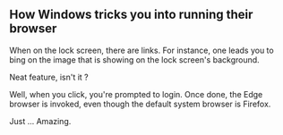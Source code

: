 How Windows tricks you into running their browser
-------------------------------------------------

When on the lock screen, there are links.
For instance, one leads you to bing on the image that is showing on the lock screen's background.

Neat feature, isn't it ?

Well, when you click, you're prompted to login.
Once done, the Edge browser is invoked, even though the default system browser is Firefox.

Just ... Amazing.
